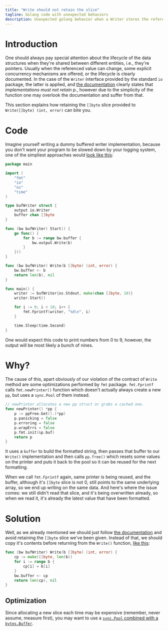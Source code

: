 ```yaml
---
title: "Write should not retain the slice"
tagline: Golang code with unexpected behaviors
description: Unexpected golang behavior when a Writer stores the reference to the provided bytes.
---
```


# Introduction

One should always pay special attention about the lifecycle of the data structures when they're shared between different entities, i.e., they're pointers.
Usually when the referenced value can change, some explicit concurrency mechanisms are offered, or the lifecycle is clearly documented.
In the case of the `Writer` interface provided by the standard `io` package, the latter is applied, and [the documentation][doc] clearly states that _implementations must not retain p._, however due to the simplicity of the function one may overlook the documentation and suffer from that.

This section explains how retaining the `[]byte` slice provided to `Write([]byte) (int, error)` can bite you.

# Code

Imagine yourself writing a dummy buffered writer implementation, because you don't want your program to be slowed down by your logging system, one of the simpliest approaches would [look like this][broken code]:

```go
package main

import (
	"fmt"
	"io"
	"os"
	"time"
)

type bufWriter struct {
	output io.Writer
	buffer chan []byte
}

func (bw bufWriter) Start() {
	go func() {
		for b := range bw.buffer {
			bw.output.Write(b)
		}
	}()
}

func (bw bufWriter) Write(b []byte) (int, error) {
	bw.buffer <- b
	return len(b), nil
}

func main() {
	writer := bufWriter{os.Stdout, make(chan []byte, 10)}
	writer.Start()

	for i := 0; i < 10; i++ {
		fmt.Fprintf(writer, "%d\n", i)
	}

	time.Sleep(time.Second)
}
```

One would expect this code to print numbers from 0 to 9, however, the output will be most likely a bunch of nines.

# Why? 

The cause of this, apart obviously of our violation of the contract of `Write` method are some optimizations performed by `fmt` package.
`fmt.Fprintf` calls `fmt.newPrinter()` function which doesn't actually always create a new `pp`, but uses a `sync.Pool` of them instead.

```go
// newPrinter allocates a new pp struct or grabs a cached one.
func newPrinter() *pp {
	p := ppFree.Get().(*pp)
	p.panicking = false
	p.erroring = false
	p.wrapErrs = false
	p.fmt.init(&p.buf)
	return p
}
```

It uses a `buffer` to build the formatted string, then passes that buffer to our `Write()` implementation and then calls `pp.free()` which resets some values on the printer and puts it back to the pool so it can be reused for the next formatting.

When we call `fmt.Fprintf` again, same printer is being reused, and the buffer, although it's `[]byte` slice is not 0, still points to the same underlying array, so we end up writing on the same data.
And here's where the issue comes: we still didn't read that slice, and it's being overwritten already, so when we read it, it's already the latest value that have been formatted.

# Solution

Well, as we already mentioned we should just follow [the documentation][doc] and avoid retaining the `[]byte` slice we've been given. Instead of that, we should copy it's contents before returning from the `Write()` function, [like this][fixed code]:

```go
func (bw bufWriter) Write(b []byte) (int, error) {
	cp := make([]byte, len(b))
	for i := range b {
		cp[i] = b[i]
	}
	bw.buffer <- cp
	return len(cp), nil
}
```

## Optimization

Since allocating a new slice each time may be expensive (remember, never assume, measure first), you may want to use a [`sync.Pool` combined with a `bytes.Buffer`][optimized code].

[doc]: https://golang.org/pkg/io/#Writer 
[broken code]: https://play.golang.org/p/8XFwXMRh-oe
[fixed code]: https://play.golang.org/p/c9eOepzt8G3
[optimized code]: https://play.golang.org/p/yeJAhwLsYZQ
